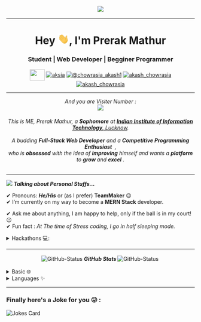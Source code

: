 <p align="center">
  <img src="https://github.com/thompsonemerson/thompsonemerson/raw/master/cover-thompson.png" height="200"/>
</p>
<hr>
<h1 align="center">Hey <img src="https://raw.githubusercontent.com/ABSphreak/ABSphreak/master/gifs/Hi.gif" width="30px">, I'm Prerak Mathur</h1> 
<h3 align="center">Student | Web Developer | Begginer Programmer</h3>
<p align="center">
 <a href = "mailto:mathur.prerak@gmail.com"><img align="center" src="https://simpleicons.org/icons/gmail.svg" height="30" width="40" /></a>
<a href="https://www.linkedin.com/in/prerak-mathur-b8a14b15a/" target="blank"><img align="center" src="https://cdn.jsdelivr.net/npm/simple-icons@3.0.1/icons/linkedin.svg" alt="aksia" height="30" width="40" /></a>
<a href="https://github.com/PrerakMathur20" target="blank"><img align="center" src="https://cdn.jsdelivr.net/npm/simple-icons@3.0.1/icons/github.svg" alt="@chowrasia_akash1" height="30" width="40" /></a>
<a href="https://www.codechef.com/users/prerak20" target="blank"><img align="center" src="https://cdn.jsdelivr.net/npm/simple-icons@3.0.1/icons/codechef.svg" alt="akash_chowrasia" height="30" width="40" /></a>
<a href="https://auth.geeksforgeeks.org/user/akash_chowrasia/profile" target="blank"><img align="center" src="https://cdn.jsdelivr.net/npm/simple-icons@3.0.1/icons/twitter.svg" alt="akash_chowrasia" height="30" width="40" /></a>

</p>
<hr>
</p>
<p align="center">
  <em>
  And you are Visiter Number : <br> <img src="https://profile-counter.glit ch.me/PrerakMathur20/count.svg"><br><br>
    This is ME, Prerak Mathur, a <b>Sophomore</b> at <a href="https://iiitl.ac.in"> <b>Indian Institute of Information Technology</b>, Lucknow</a>. <br><br>
    A budding <b>Full-Stack Web Developer</b> and a <b>Competitive Programming Enthusiast</b>&nbsp;&nbsp,<br>who is <b>obsessed</b>
    with the idea of <b>improving</b> himself and wants a <b>platform</b> to 
    <b>grow </b>and 
    <b>excel</b>&nbsp.
  </em> 
  <br><br>
<hr>
</p>

<img src="https://media.giphy.com/media/ObNTw8Uzwy6KQ/giphy.gif" width="30px">&nbsp;**_Talking about Personal Stuffs..._**

✔ Pronouns: **_He/His_** or (as I prefer) **TeamMaker** 😉 <br>
✔ I’m currently on my way to become a **MERN Stack** developer. <br>

<!-- ✔ I’m willing to collaborate with any **Open - Source contribution**<br> -->

✔ Ask me about anything, I am happy to help, only if the ball is in my court!😉<br>
✔ Fun fact : _At The time of Stress coding, I go in half sleeping mode._

<details>
 <summary> Hackathons 💻: </summary>

 <br/>

Hack-O-Fiesta | 2021 - [Check out!](https://github.com/PrerakMathur20/Hack-o-fiesta-21)<br/>

 </details>

<p align="left">
  <hr>

  <p align="center">
 <img src="https://media.giphy.com/media/8UHRm5oY4k4FDxq5QG/giphy.gif" width="30px" alt="GitHub-Status"/>&nbsp;<i><b>GitHub Stats</b></i><img src="https://media.giphy.com/media/8UHRm5oY4k4FDxq5QG/giphy.gif" width="30px" alt="GitHub-Status" style="margin: 3px;"/></p>

<details>
 <summary> Basic 🌐 </summary>
 <br/>

[![My GitHub Stats](https://github-readme-stats.vercel.app/api/?username=PrerakMathur20&count_private=true&theme=monokai&showicons=true)]()

</details>
<details>
<summary> Languages ✨ </summary>

[![My GitHub Language Stats](https://github-readme-stats.vercel.app/api/top-langs/?username=PrerakMathur20&langs_count=5&theme=onedark)]()

 </details>
<hr>

### Finally here's a Joke for you 😜 :

<img src="https://readme-jokes.vercel.app/api" alt="Jokes Card" />
